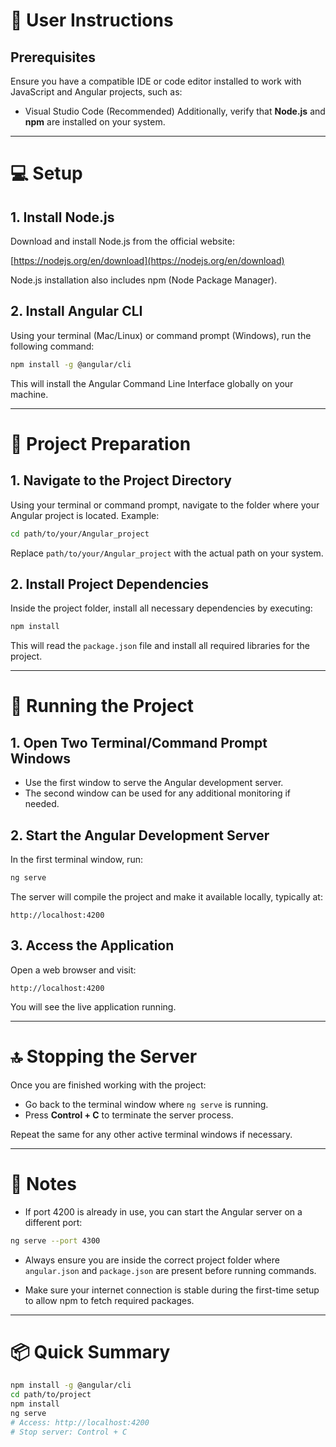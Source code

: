 # 📌 User Instructions

## Prerequisites
Ensure you have a compatible IDE or code editor installed to work with JavaScript and Angular projects, such as:
- Visual Studio Code (Recommended)
Additionally, verify that **Node.js** and **npm** are installed on your system.

---

# 💻 Setup

## 1. Install Node.js
Download and install Node.js from the official website:

[https://nodejs.org/en/download](https://nodejs.org/en/download)

Node.js installation also includes npm (Node Package Manager).

## 2. Install Angular CLI
Using your terminal (Mac/Linux) or command prompt (Windows), run the following command:

```bash
npm install -g @angular/cli
```

This will install the Angular Command Line Interface globally on your machine.

---

# 🎯 Project Preparation

## 1. Navigate to the Project Directory
Using your terminal or command prompt, navigate to the folder where your Angular project is located. Example:

```bash
cd path/to/your/Angular_project
```

Replace `path/to/your/Angular_project` with the actual path on your system.

## 2. Install Project Dependencies
Inside the project folder, install all necessary dependencies by executing:

```bash
npm install
```

This will read the `package.json` file and install all required libraries for the project.

---

# 🚀 Running the Project

## 1. Open Two Terminal/Command Prompt Windows
- Use the first window to serve the Angular development server.
- The second window can be used for any additional monitoring if needed.

## 2. Start the Angular Development Server
In the first terminal window, run:

```bash
ng serve
```

The server will compile the project and make it available locally, typically at:

```
http://localhost:4200
```

## 3. Access the Application
Open a web browser and visit:

```
http://localhost:4200
```

You will see the live application running.

---

# 🔝 Stopping the Server

Once you are finished working with the project:

- Go back to the terminal window where `ng serve` is running.
- Press **Control + C** to terminate the server process.

Repeat the same for any other active terminal windows if necessary.

---

# 📝 Notes

- If port 4200 is already in use, you can start the Angular server on a different port:

```bash
ng serve --port 4300
```

- Always ensure you are inside the correct project folder where `angular.json` and `package.json` are present before running commands.

- Make sure your internet connection is stable during the first-time setup to allow npm to fetch required packages.

---

# 📦 Quick Summary

```bash
npm install -g @angular/cli
cd path/to/project
npm install
ng serve
# Access: http://localhost:4200
# Stop server: Control + C
```


